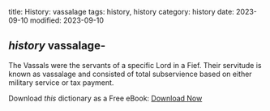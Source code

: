 title: History: vassalage
tags: history, history
category: history
date: 2023-09-10
modified: 2023-09-10

## _history_  vassalage-
The Vassals were the servants of a specific Lord
in a Fief.  Their servitude is known as vassalage and consisted of total
subservience based on either military service or tax payment.


Download *this* dictionary as a Free eBook: [Download Now]({static}static/CairnsHistoryDictionary.pdf)

